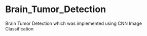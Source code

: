 <h1>Brain_Tumor_Detection</h1>
Brain Tumor Detection which was implemented using CNN Image Classification
